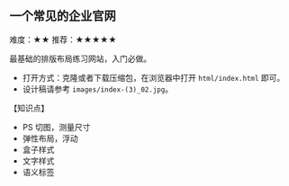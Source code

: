 ## 一个常见的企业官网

难度：★★ 推荐：★★★★★

最基础的排版布局练习网站，入门必做。

- 打开方式：克隆或者下载压缩包，在浏览器中打开 `html/index.html` 即可。
- 设计稿请参考 `images/index-(3)_02.jpg`。

【知识点】
- PS 切图，测量尺寸
- 弹性布局，浮动
- 盒子样式
- 文字样式
- 语义标签


